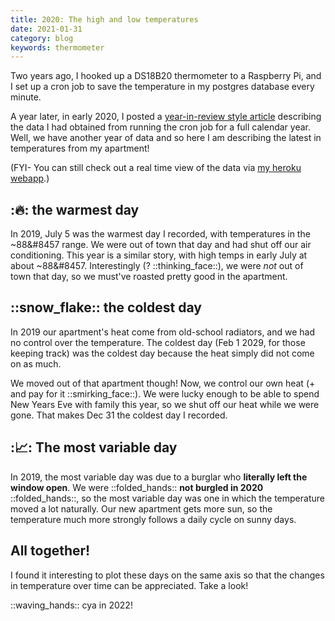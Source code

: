```yaml
---
title: 2020: The high and low temperatures
date: 2021-01-31
category: blog
keywords: thermometer
---
```


Two years ago, I hooked up a DS18B20 thermometer to a Raspberry Pi, and I set up a cron job to save the temperature in my postgres database every minute.

A year later, in early 2020, I posted a [year-in-review style article](/blog/2020/2019-the-high-and-low-temperatures) describing the data I had obtained from running the cron job for a full calendar year. Well, we have another year of data and so here I am describing the latest in temperatures from my apartment!

(FYI- You can still check out a real time view of the data via [my heroku webapp](https://temp-in-nolans-apartment.herokuapp.com/).)

## ::fire:: the warmest day

<object type="image/svg+xml" data="{attach}warmest.svg"></object>

In 2019, July 5 was the warmest day I recorded, with temperatures in the ~88&#8457 range. We were out of town that day and had shut off our air conditioning. This year is a similar story, with high temps in early July at about ~88&#8457. Interestingly (? ::thinking_face::), we were _not_ out of town that day, so we must've roasted pretty good in the apartment.

## ::snow_flake:: the coldest day

<object type="image/svg+xml" data="{attach}coldest.svg"></object>

In 2019 our apartment's heat come from old-school radiators, and we had no control over the temperature. The coldest day (Feb 1 2029, for those keeping track) was the coldest day because the heat simply did not come on as much.

We moved out of that apartment though! Now, we control our own heat (+ and pay for it ::smirking_face::). We were lucky enough to be able to spend New Years Eve with family this year, so we shut off our heat while we were gone. That makes Dec 31 the coldest day I recorded. 

## ::chart_with_upwards_trend:: The most variable day

<object type="image/svg+xml" data="{attach}variable.svg"></object>

In 2019, the most variable day was due to a burglar who **literally left the window open**. We were ::folded_hands:: **not burgled in 2020** ::folded_hands::, so the most variable day was one in which the temperature moved a lot naturally. Our new apartment gets more sun, so the temperature much more strongly follows a daily cycle on sunny days.

## All together!

I found it interesting to plot these days on the same axis so that the changes in temperature over time can be appreciated. Take a look!

<object type="image/svg+xml" data="{attach}everybody.svg"></object>

::waving_hands:: cya in 2022!